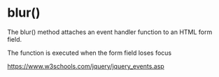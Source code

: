# blur()

The blur() method attaches an event handler function to an HTML form field.

The function is executed when the form field loses focus

https://www.w3schools.com/jquery/jquery_events.asp
